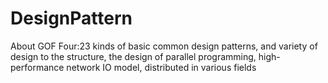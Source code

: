 # DesignPattern
About GOF Four:23 kinds of basic common design patterns, and variety of design to the structure, the design of parallel programming, high-performance network IO model, distributed in various fields
